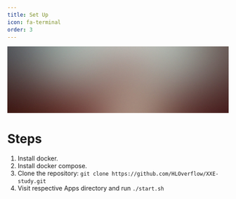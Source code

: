 ```yaml
---
title: Set Up
icon: fa-terminal
order: 3
---
```


<a href="#" class="image featured"><img src="assets/images/pic08.jpg" alt="" /></a>

# Steps
1. Install docker.
2. Install docker compose.
3. Clone the repository: `git clone https://github.com/HLOverflow/XXE-study.git`
4. Visit respective Apps directory and run `./start.sh`
